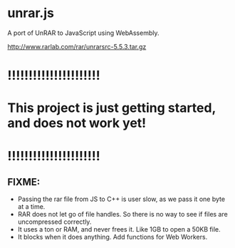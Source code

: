 # unrar.js

A port of UnRAR to JavaScript using WebAssembly.

http://www.rarlab.com/rar/unrarsrc-5.5.3.tar.gz

# !!!!!!!!!!!!!!!!!!!!!!
# This project is just getting started, and does not work yet!
# !!!!!!!!!!!!!!!!!!!!!!

## FIXME:
* Passing the rar file from JS to C++ is user slow, as we pass it one byte at a time.
* RAR does not let go of file handles. So there is no way to see if files are uncompressed correctly.
* It uses a ton or RAM, and never frees it. Like 1GB to open a 50KB file.
* It blocks when it does anything. Add functions for Web Workers.
